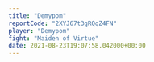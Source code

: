 ```yaml
---
title: "Demypom"
reportCode: "2XYJ67t3gRQqZ4FN"
player: "Demypom"
fight: "Maiden of Virtue"
date: 2021-08-23T19:07:58.042000+00:00
---
```

